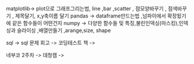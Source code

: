 
matplotlib-> plot으로 그래프그리는법, line ,bar ,scatter , 점모양바꾸기 , 점색바꾸기 , 제목달기, x,y축이름 달기 
pandas -> dataframe만드는법 ,넘파이에서 확장됬기에 같은 함수들이 어떤건지
numpy -> 다양한 함수들 및 특징,불린인덱싱(마스킹),인덱싱과 슬라이싱 ,배열만들기 ,arange,size, shape


sql -> 
sql 문제 회고 -> 
코딩테스트 책 -> 

네부코 2주차 -> 
데청캠 -> 